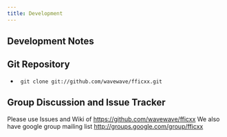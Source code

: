 ```yaml
---
title: Development
---
```


Development Notes
-----------------

Git Repository
--------------

- <code> git clone git://github.com/wavewave/fficxx.git </code>

Group Discussion and Issue Tracker
----------------------------------

Please use Issues and Wiki of <https://github.com/wavewave/fficxx>
We also have google group mailing list <http://groups.google.com/group/fficxx>

